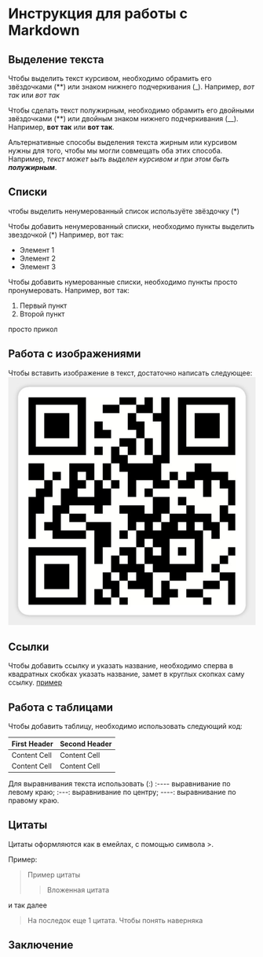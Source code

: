 # Инструкция для работы с Markdown

## Выделение текста

Чтобы выделить текст курсивом, необходимо обрамить его звёздочками (**)
или знаком нижнего подчеркивания (_). Например, *вот так* или _вот так_

Чтобы сделать текст полужирным, необходимо обрамить его двойными звёздочками (**) 
или двойным знаком нижнего подчеркивания (__).
 Например, **вот так** или __вот так__.

 Альтернативные способы выделения текста жирным или курсивом нужны для того, чтобы мы могли совмещать оба этих способа. Например, _текст может ьыть выделен курсивом и при этом быть **полужирным**_.

## Списки
 
 чтобы выделить ненумерованный список используёте звёздочку (*) 

Чтобы добавить ненумерованный списки, необходимо пункты выделить звездочкой (*)
Например, вот так:
* Элемент 1
* Элемент 2
* Элемент 3

Чтобы добавить нумерованные списки, необходимо пункты просто пронумеровать.
Например, вот так:
1. Первый пункт
2. Второй пункт

просто прикол

## Работа с изображениями 

Чтобы вставить изображение в текст, достаточно написать следующее:
![999](6877529_0.jpg)

## Ссылки

Чтобы добавить ссылку и указать название, необходимо сперва в квадратных скобках указать название,
замет в круглых скопках саму ссылку.
[пример](chrome://new-tab-page-third-party/)

## Работа с таблицами
Чтобы добавить таблицу, необходимо использовать следующий код:

First Header | Second Header
------------ | -------------
Content Cell | Content Cell
Content Cell | Content Cell

Для выравнивания текста использовать (:)
:---- выравнивание по левому краю;
:---: выравнивание по центру;
----: выравнивание по правому краю.

## Цитаты

Цитаты оформляются как в емейлах, с помощью символа >.

Пример: 
> Пример цитаты
>> Вложенная цитата

и так далее

> На последок еще 1 цитата. Чтобы понять наверняка

## Заключение 
